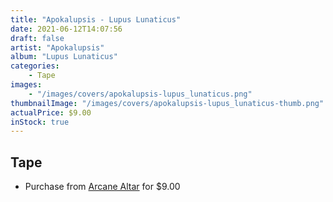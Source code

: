 ```yaml
---
title: "Apokalupsis - Lupus Lunaticus"
date: 2021-06-12T14:07:56
draft: false
artist: "Apokalupsis"
album: "Lupus Lunaticus"
categories:
    - Tape
images:
    - "/images/covers/apokalupsis-lupus_lunaticus.png"
thumbnailImage: "/images/covers/apokalupsis-lupus_lunaticus-thumb.png"
actualPrice: $9.00
inStock: true
---
```


## Tape
* Purchase from [Arcane Altar](https://arcanealtar.bigcartel.com/product/apokalupsis-lupus-lunaticus-tape) for $9.00
